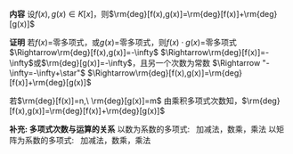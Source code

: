**内容**
设$f(x),g(x)\in K[x]$，则$\rm{deg}[f(x),g(x)]=\rm{deg}[f(x)]+\rm{deg}[g(x)]$

**证明**
若$f(x)=$零多项式，或$g(x)=$零多项式，则$f(x)\cdot g(x)=$零多项式
$\Rightarrow\rm{deg}[f(x),g(x)]=-\infty$
$\Rightarrow\rm{deg}[f(x)]=-\infty$或$\rm{deg}[g(x)]=-\infty$，且另一个次数为常数
$\Rightarrow "-\infty=-\infty+\star"$
$\Rightarrow\rm{deg}[f(x),g(x)]=\rm{deg}[f(x)]+\rm{deg}[g(x)]$

若$\rm{deg}[f(x)]=n,\ \rm{deg}[g(x)]=m$
由乘积多项式次数知，$\rm{deg}[f(x),g(x)]=\rm{deg}[f(x)]+\rm{deg}[g(x)]$

**补充: 多项式次数与运算的关系**
以数为系数的多项式:$\enspace$ 加减法，数乘，乘法
以矩阵为系数的多项式:$\enspace$ 加减法，数乘，乘法
